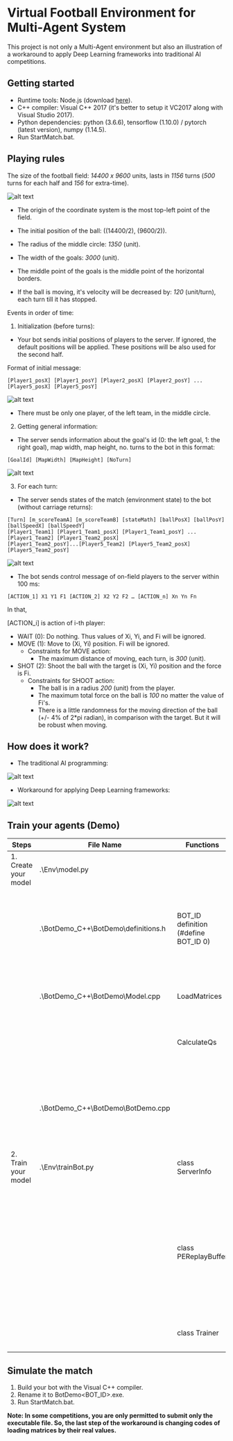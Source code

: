 # Virtual Football Environment for Multi-Agent System

This project is not only a Multi-Agent environment but also an illustration of a workaround to apply Deep Learning frameworks into traditional AI competitions.

## Getting started 

- Runtime tools: Node.js (download [here](https://nodejs.org/en/blog/release/v8.11.3/)). 
- C++ compiler: Visual C++ 2017 (it's better to setup it VC2017 along with Visual Studio 2017). 
- Python dependencies: python (3.6.6), tensorflow (1.10.0) / pytorch (latest version), numpy (1.14.5). 
- Run StartMatch.bat. 

## Playing rules 

The size of the football field: *14400 x 9600* units, lasts in *1156* turns (*500* turns for each half and *156* for extra-time). 

![alt text](https://github.com/thienan092/60-Days-Of-Udacity/blob/master/Virtual%20Football%20Envirionment%20for%20Multi-Agent%20System%20(Reinforcement%20Learning)/media/scene.png)

- The origin of the coordinate system is the most top-left point of the field. 

- The initial position of the ball: ((14400/2), (9600/2)). 

- The radius of the middle circle: *1350* (unit). 

- The width of the goals: *3000* (unit).

- The middle point of the goals is the middle point of the horizontal borders. 

- If the ball is moving, it's velocity will be decreased by: *120* (unit/turn), each turn till it has stopped. 


Events in order of time: 

1. Initialization (before turns): 
- Your bot sends initial positions of players to the server. If ignored, the default positions will be applied. These positions will be also used for the second half. 

Format of initial message: 

`[Player1_posX] [Player1_posY] [Player2_posX] [Player2_posY] ... [Player5_posX] [Player5_posY]`

![alt text](https://github.com/thienan092/60-Days-Of-Udacity/blob/master/Virtual%20Football%20Envirionment%20for%20Multi-Agent%20System%20(Reinforcement%20Learning)/media/initialization_message.PNG)
- There must be only one player, of the left team, in the middle circle. 

2. Getting general information: 
- The server sends information about the goal's id (0: the left goal, 1: the right goal), map width, map height, no. turns to the bot in this format: 

`[GoalId] [MapWidth] [MapHeight] [NoTurn]`

![alt text](https://github.com/thienan092/60-Days-Of-Udacity/blob/master/Virtual%20Football%20Envirionment%20for%20Multi-Agent%20System%20(Reinforcement%20Learning)/media/init_server_info.PNG)

3. For each turn: 
- The server sends states of the match (environment state) to the bot (without carriage returns): 
```
[Turn] [m_scoreTeamA] [m_scoreTeamB] [stateMath] [ballPosX] [ballPosY] [ballSpeedX] [ballSpeedY]
[Player1_Team1] [Player1_Team1_posX] [Player1_Team1_posY] ... [Player1_Team2] [Player1_Team2_posX]
[Player1_Team2_posY]...[Player5_Team2] [Player5_Team2_posX] [Player5_Team2_posY]
```

![alt text](https://github.com/thienan092/60-Days-Of-Udacity/blob/master/Virtual%20Football%20Envirionment%20for%20Multi-Agent%20System%20(Reinforcement%20Learning)/media/each_turn_server_message.PNG)

- The bot sends control message of on-field players to the server within 100 ms: 

`[ACTION_1] X1 Y1 F1 [ACTION_2] X2 Y2 F2 … [ACTION_n] Xn Yn Fn`

In that,

[ACTION_i] is action of i-th player: 
- WAIT (0): Do nothing. Thus values of Xi, Yi, and Fi will be ignored. 
- MOVE (1): Move to (Xi, Yi) position. Fi will be ignored. 
  - Constraints for MOVE action: 
    - The maximum distance of moving, each turn, is *300* (unit). 
- SHOT (2): Shoot the ball with the target is (Xi, Yi) position and the force is Fi. 
  - Constraints for SHOOT action: 
    - The ball is in a radius *200* (unit) from the player. 
    - The maximum total force on the ball is *100* no matter the value of Fi's. 
    - There is a little randomness for the moving direction of the ball (+/- 4% of 2*pi radian), in comparison with the target. But it will be robust when moving. 

## How does it work? 

- The traditional AI programming: 

![alt text](https://github.com/thienan092/60-Days-Of-Udacity/blob/master/Virtual%20Football%20Envirionment%20for%20Multi-Agent%20System%20(Reinforcement%20Learning)/media/traditional_ai.png)

- Workaround for applying Deep Learning frameworks: 

![alt text](https://github.com/thienan092/60-Days-Of-Udacity/blob/master/Virtual%20Football%20Envirionment%20for%20Multi-Agent%20System%20(Reinforcement%20Learning)/media/workaround.png)


## Train your agents (Demo)

| Steps | File Name | Functions | Notes |
| --- | --- | --- | --- |
| 1. Create your model | .\Env\model.py |  | ![alt text](https://github.com/thienan092/60-Days-Of-Udacity/blob/master/Virtual%20Football%20Envirionment%20for%20Multi-Agent%20System%20(Reinforcement%20Learning)/media/model_py.PNG) |
|  | .\BotDemo_C++\BotDemo\definitions.h | BOT_ID definition (#define BOT_ID 0) | Specify the goal's id (0: the left goal, 1: the right goal) for the bot. Thus it will effects on the local coodinate system |
|  | .\BotDemo_C++\BotDemo\Model.cpp | LoadMatrices | Load matrices from *.npy files in .\Env\matrices*\ folders to agents |
|  |  | CalculateQs | Return Action-Values of Q-learning algorithm |
|  |  |  | ![alt text](https://github.com/thienan092/60-Days-Of-Udacity/blob/master/Virtual%20Football%20Envirionment%20for%20Multi-Agent%20System%20(Reinforcement%20Learning)/media/model_cpp.PNG) |
|  | .\BotDemo_C++\BotDemo\BotDemo.cpp |  | Get environment state from the server and send actions of agents back to server in each turn |
| 2. Train your model | .\Env\trainBot.py | class ServerInfo | Parse replay-log files into features (inputs of AI algorithms) |
|  |  | class PEReplayBuffer | Create a [Prioritized Experience Replay buffer](https://arxiv.org/pdf/1511.05952.pdf) (contains fields are ["state", "actions", "reward", "next_state", "done"]) replay-logs based on class ServerInfo |
|  |  | class Trainer | Train agents and save matrices to *.npy files |

## Simulate the match

1. Build your bot with the Visual C++ compiler. 
2. Rename it to BotDemo<BOT_ID>.exe. 
3. Run StartMatch.bat. 

**Note: In some competitions, you are only permitted to submit only the executable file. So, the last step of the workaround is changing codes of loading matrices by their real values.**

